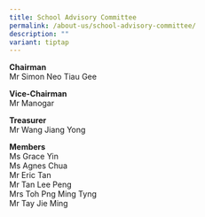 ```yaml
---
title: School Advisory Committee
permalink: /about-us/school-advisory-committee/
description: ""
variant: tiptap
---
```

<p><strong>Chairman</strong>
<br>Mr Simon Neo Tiau Gee</p>
<p><strong>Vice-Chairman</strong>
<br>Mr Manogar</p>
<p><strong>Treasurer</strong>
<br>Mr Wang Jiang Yong</p>
<p><strong>Members</strong>
<br>Ms Grace Yin
<br>Ms Agnes Chua
<br>Mr Eric Tan
<br>Mr Tan Lee Peng
<br>Mrs Toh Png Ming Tyng
<br>Mr Tay Jie Ming
<br>
</p>